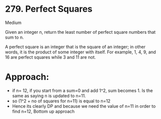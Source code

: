 # 279. Perfect Squares

Medium

Given an integer n, return the least number of perfect square numbers that sum to n.

A perfect square is an integer that is the square of an integer; in other words, it is the product of some integer with itself. For example, 1, 4, 9, and 16 are perfect squares while 3 and 11 are not.

# Approach:
- if n= 12, if you start from a sum=0 and add 1^2, sum becomes 1. Is the same as saying n is updated to n=11. 
- so (1^2 + no of squares for n=11) is equal to  n=12
- Hence its clearly DP and because we need the value of n=11 in order to find n=12, Bottom up approach